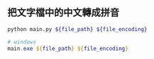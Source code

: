 ## 把文字檔中的中文轉成拼音

~~~bash
python main.py ${file_path} ${file_encoding}
~~~

~~~powershell
# windows
main.exe ${file_path} ${file_encoding}
~~~